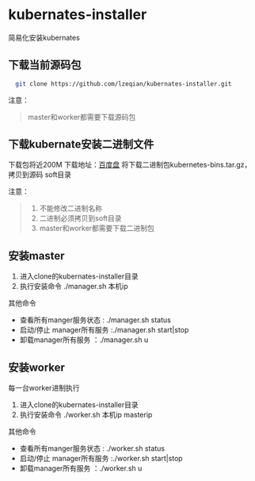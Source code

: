 # kubernates-installer
简易化安装kubernates
## 下载当前源码包
  ```bash
    git clone https://github.com/lzeqian/kubernates-installer.git
  ```
  注意：
  >master和worker都需要下载源码包
  
## 下载kubernate安装二进制文件
 下载包将近200M 下载地址：[百度盘](https://pan.baidu.com/s/11PVfCSjmIUKwftaQlQ3l1g)
  将下载二进制包kubernetes-bins.tar.gz，拷贝到源码 soft目录

注意：
>1. 不能修改二进制名称
>2. 二进制必须拷贝到soft目录
>3. master和worker都需要下载二进制包
 
## 安装master

1. 进入clone的kubernates-installer目录
2. 执行安装命令 
   ./manager.sh 本机ip
   
其他命令
- 查看所有manger服务状态 : ./manager.sh status
- 启动/停止 manager所有服务 :./manager.sh start|stop
- 卸载manager所有服务   ：./manager.sh u
 

## 安装worker
每一台worker进制执行
1. 进入clone的kubernates-installer目录
2. 执行安装命令 
   ./worker.sh 本机ip masterip
   
其他命令
- 查看所有manger服务状态 : ./worker.sh status
- 启动/停止 manager所有服务 :./worker.sh start|stop
- 卸载manager所有服务   ：./worker.sh u
